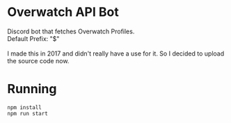 # Overwatch API Bot

Discord bot that fetches Overwatch Profiles. \
Default Prefix: "$" \
\
I made this in 2017 and didn't really have a use for it. So I decided to upload the source code now.

# Running

```
npm install
npm run start
```